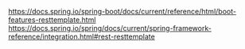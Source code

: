 
https://docs.spring.io/spring-boot/docs/current/reference/html/boot-features-resttemplate.html  
https://docs.spring.io/spring/docs/current/spring-framework-reference/integration.html#rest-resttemplate

